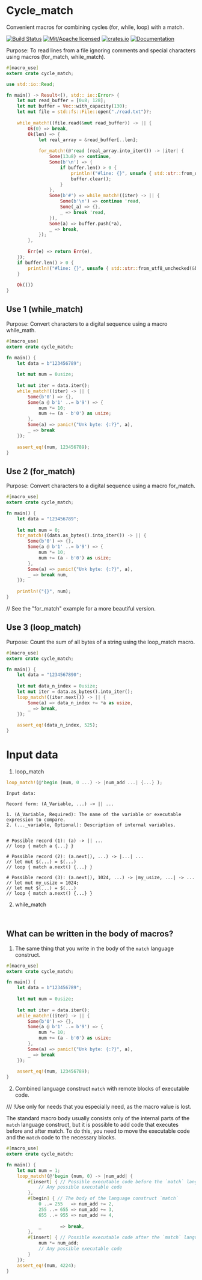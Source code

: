 # Cycle_match

Convenient macros for combining cycles (for, while, loop) with a match.

[![Build Status](https://travis-ci.org/clucompany/cycle_match.svg?branch=master)](https://travis-ci.org/clucompany/cycle_match)
[![Mit/Apache licensed](https://img.shields.io/badge/license-MIT%2FApache--2.0-blue)](./LICENSE)
[![crates.io](http://meritbadge.herokuapp.com/cycle_match)](https://crates.io/crates/cycle_match)
[![Documentation](https://docs.rs/cycle_match/badge.svg)](https://docs.rs/cycle_match)

Purpose: To read lines from a file ignoring comments and special characters using macros (for_match, while_match).


```rust
#[macro_use]
extern crate cycle_match;

use std::io::Read;

fn main() -> Result<(), std:: io::Error> {
	let mut read_buffer = [0u8; 128];
	let mut buffer = Vec::with_capacity(130);
	let mut file = std::fs::File::open("./read.txt")?;
	
	while_match!((file.read(&mut read_buffer)) -> || {
		Ok(0) => break,
		Ok(len) => {
			let real_array = &read_buffer[..len];
			
			for_match!(@'read (real_array.into_iter()) -> |iter| {
				Some(13u8) => continue,
				Some(b'\n') => {
					if buffer.len() > 0 {
						println!("#line: {}", unsafe { std::str::from_utf8_unchecked(&buffer) });
						buffer.clear();
					}
				},
				Some(b'#') => while_match!((iter) -> || {
					Some(b'\n') => continue 'read,
					Some(_a) => {},
					_ => break 'read,
				}),
				Some(a) => buffer.push(*a),
				_ => break,
			});
		},
		
		Err(e) => return Err(e),
	});
	if buffer.len() > 0 {
		println!("#line: {}", unsafe { std::str::from_utf8_unchecked(&buffer) });
	}
	
	Ok(())
}
```

## Use 1 (while_match)

Purpose: Convert characters to a digital sequence using a macro while_math.

```rust
#[macro_use]
extern crate cycle_match;

fn main() {
	let data = b"123456789";
	
	let mut num = 0usize;
	
	let mut iter = data.iter();
	while_match!((iter) -> || {
		Some(b'0') => {},
		Some(a @ b'1' ..= b'9') => {
			num *= 10;
			num += (a - b'0') as usize;
		},
		Some(a) => panic!("Unk byte: {:?}", a),
		_ => break
	});
	
	assert_eq!(num, 123456789);
}
```

## Use 2 (for_match)

Purpose: Convert characters to a digital sequence using a macro for_match.

```rust
#[macro_use]
extern crate cycle_match;

fn main() {
	let data = "123456789";
	
	let mut num = 0;	
	for_match!((data.as_bytes().into_iter()) -> || {
		Some(b'0') => {},
		Some(a @ b'1' ..= b'9') => {
			num *= 10;
			num += (a - b'0') as usize;
		},
		Some(a) => panic!("Unk byte: {:?}", a),
		_ => break num,
	});
	
	println!("{}", num);
}
```

// See the "for_match" example for a more beautiful version.

## Use 3 (loop_match)

Purpose: Count the sum of all bytes of a string using the loop_match macro.

```rust
#[macro_use]
extern crate cycle_match;

fn main() {
	let data = "1234567890";
	
	let mut data_n_index = 0usize;
	let mut iter = data.as_bytes().into_iter();
	loop_match!((iter.next()) -> || {
		Some(a) => data_n_index += *a as usize,
		_ => break,
	});
	
	assert_eq!(data_n_index, 525);
}
```


# Input data

1. loop_match 
```rust 
loop_match!(@'begin (num, 0 ...) -> |num_add ...| {...} );
```

```
Input data:

Record form: (A_Variable, ...) -> || ...
			
1. (A_Variable, Required): The name of the variable or executable expression to compare.
2. (..._variable, Optional): Description of internal variables.


# Possible record (1): (a) -> || ...
// loop { match a {...} }

# Possible record (2): (a.next(), ...) -> |...| ...
// let mut $(...) = $(...)
// loop { match a.next() {...} }

# Possible record (3): (a.next(), 1024, ...) -> |my_usize, ...| -> ...
// let mut my_usize = 1024;
// let mut $(...) = $(...)
// loop { match a.next() {...} }

```



2. while_match

```
	
```


## What can be written in the body of macros?

1. The same thing that you write in the body of the `match` language construct.

```rust
#[macro_use]
extern crate cycle_match;

fn main() {
	let data = b"123456789";
	
	let mut num = 0usize;
	
	let mut iter = data.iter();
	while_match!((iter) -> || {
		Some(b'0') => {},
		Some(a @ b'1' ..= b'9') => {
			num *= 10;
			num += (a - b'0') as usize;
		},
		Some(a) => panic!("Unk byte: {:?}", a),
		_ => break
	});
	
	assert_eq!(num, 123456789);
}
```

2. Combined language construct `match` with remote blocks of executable code.

/// !Use only for needs that you especially need, as the macro value is lost.

The standard macro body usually consists only of the internal parts of the `match` language construct, but it is possible to add code that executes before and after match. To do this, you need to move the executable code and the `match` code to the necessary blocks.


```rust
#[macro_use]
extern crate cycle_match;

fn main() {
	let mut num = 1;
	loop_match!(@'begin (num, 0) -> |num_add| {
		#[insert] { // Possible executable code before the `match` language construct
			// Any possible executable code
		},
		#[begin] { // The body of the language construct `match`
			0 ..= 255	=> num_add += 2,
			255 ..= 655 => num_add += 3,
			655 ..= 955 => num_add += 4,
			
			_		=> break,
		},
		#[insert] { // Possible executable code after the `match` language construct
			num *= num_add;
			// Any possible executable code
		}
	});
	assert_eq!(num, 4224);
}
```
